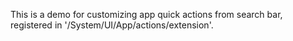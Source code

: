 This is a demo for customizing app quick actions from search bar, registered in '/System/UI/App/actions/extension'.
